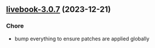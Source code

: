 

## [livebook-3.0.7](https://github.com/truecharts/charts/compare/livebook-3.0.6...livebook-3.0.7) (2023-12-21)

### Chore

- bump everything to ensure patches are applied globally
  
  